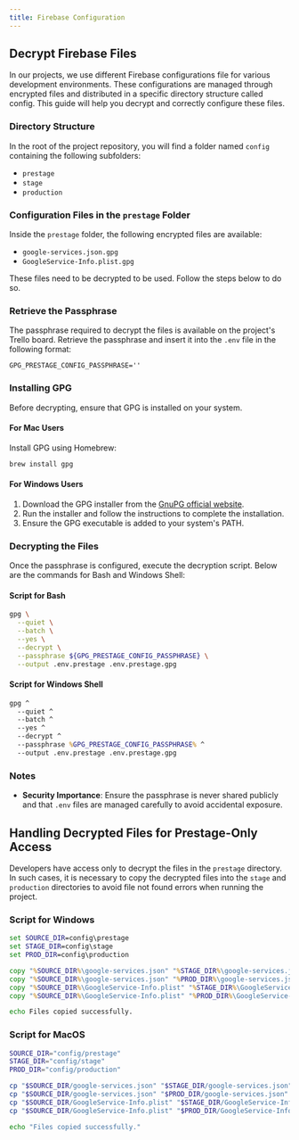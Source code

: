 ```yaml
---
title: Firebase Configuration
---
```


## Decrypt Firebase Files

In our projects, we use different Firebase configurations file for various development environments. These configurations are managed through encrypted files and distributed in a specific directory structure called config. This guide will help you decrypt and correctly configure these files.

### Directory Structure

In the root of the project repository, you will find a folder named `config` containing the following subfolders:

- `prestage`
- `stage`
- `production`

### Configuration Files in the `prestage` Folder

Inside the `prestage` folder, the following encrypted files are available:

- `google-services.json.gpg`
- `GoogleService-Info.plist.gpg`

These files need to be decrypted to be used. Follow the steps below to do so.

### Retrieve the Passphrase

The passphrase required to decrypt the files is available on the project's Trello board. Retrieve the passphrase and insert it into the `.env` file in the following format:

```env
GPG_PRESTAGE_CONFIG_PASSPHRASE=''
```

### Installing GPG

Before decrypting, ensure that GPG is installed on your system.

#### For Mac Users

Install GPG using Homebrew:

```bash
brew install gpg
```

#### For Windows Users

1. Download the GPG installer from the [GnuPG official website](https://www.gnupg.org/download/index.html).
2. Run the installer and follow the instructions to complete the installation.
3. Ensure the GPG executable is added to your system's PATH.

### Decrypting the Files

Once the passphrase is configured, execute the decryption script. Below are the commands for Bash and Windows Shell:

#### Script for Bash

```bash
gpg \
  --quiet \
  --batch \
  --yes \
  --decrypt \
  --passphrase ${GPG_PRESTAGE_CONFIG_PASSPHRASE} \
  --output .env.prestage .env.prestage.gpg
```

#### Script for Windows Shell

```cmd
gpg ^
  --quiet ^
  --batch ^
  --yes ^
  --decrypt ^
  --passphrase %GPG_PRESTAGE_CONFIG_PASSPHRASE% ^
  --output .env.prestage .env.prestage.gpg
```

### Notes

- **Security Importance**: Ensure the passphrase is never shared publicly and that `.env` files are managed carefully to avoid accidental exposure.

## Handling Decrypted Files for Prestage-Only Access

Developers have access only to decrypt the files in the `prestage` directory. In such cases, it is necessary to copy the decrypted files into the `stage` and `production` directories to avoid file not found errors when running the project.

### Script for Windows

```cmd
set SOURCE_DIR=config\prestage
set STAGE_DIR=config\stage
set PROD_DIR=config\production

copy "%SOURCE_DIR%\google-services.json" "%STAGE_DIR%\google-services.json"
copy "%SOURCE_DIR%\google-services.json" "%PROD_DIR%\google-services.json"
copy "%SOURCE_DIR%\GoogleService-Info.plist" "%STAGE_DIR%\GoogleService-Info.plist"
copy "%SOURCE_DIR%\GoogleService-Info.plist" "%PROD_DIR%\GoogleService-Info.plist"

echo Files copied successfully.
```

### Script for MacOS

```bash
SOURCE_DIR="config/prestage"
STAGE_DIR="config/stage"
PROD_DIR="config/production"

cp "$SOURCE_DIR/google-services.json" "$STAGE_DIR/google-services.json"
cp "$SOURCE_DIR/google-services.json" "$PROD_DIR/google-services.json"
cp "$SOURCE_DIR/GoogleService-Info.plist" "$STAGE_DIR/GoogleService-Info.plist"
cp "$SOURCE_DIR/GoogleService-Info.plist" "$PROD_DIR/GoogleService-Info.plist"

echo "Files copied successfully."
```
